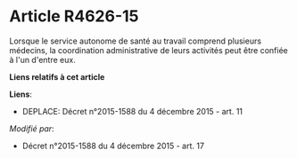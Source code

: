 # Article R4626-15

Lorsque le service autonome de santé au travail comprend plusieurs médecins, la coordination administrative de leurs
activités peut être confiée à l'un d'entre eux.

**Liens relatifs à cet article**

**Liens**:

  - DEPLACE: Décret n°2015-1588 du 4 décembre 2015 - art. 11

_Modifié par_:

  - Décret n°2015-1588 du 4 décembre 2015 - art. 17
